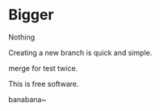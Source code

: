 # Bigger
Nothing

Creating a new branch is quick and simple.

merge for test twice.


This is free software.

banabana~

